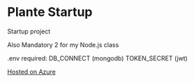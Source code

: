 # Plante Startup
Startup project

Also Mandatory 2 for my Node.js class

.env required:
DB_CONNECT (mongodb)
TOKEN_SECRET (jwt)

[Hosted on Azure](https://plantestartup.azurewebsites.net/)
